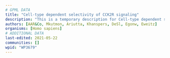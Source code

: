 ```yaml
---
# GPML DATA
title: "Cell-type dependent selectivity of CCK2R signaling"
description: "This is a temporary description for Cell-type dependent selectivity of CCK2R signaling"
authors: [AAR&Co, Mkutmon, Ariutta, Khanspers, DeSl, Egonw, Eweitz]
organisms: [Homo sapiens]
# ADDITIONAL DATA
last-edited: 2021-05-22
communities: []
wpid: "WP3679"
---
```

